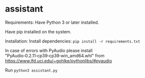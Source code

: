 # assistant
Requirements:
  Have Python 3 or later installed.

  Have pip installed on the system.




Installation:
  Install dependencies:   ```pip install -r requirements.txt```

  In case of errors with PyAudio please install  "PyAudio‑0.2.11‑cp39‑cp39‑win_amd64.whl" from https://www.lfd.uci.edu/~gohlke/pythonlibs/#pyaudio



Run ```python3 assistant.py```
